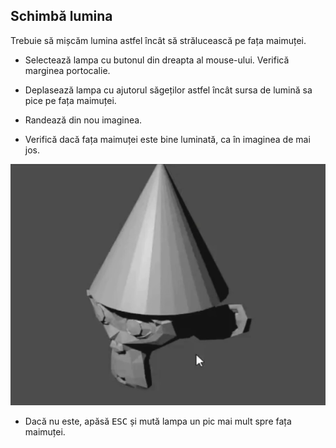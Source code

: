 ## Schimbă lumina

Trebuie să mișcăm lumina astfel încât să strălucească pe fața maimuței.

+ Selectează lampa cu butonul din dreapta al mouse-ului. Verifică marginea portocalie.

+ Deplasează lampa cu ajutorul săgeților astfel încât sursa de lumină sa pice pe fața maimuței.

+ Randează din nou imaginea.

+ Verifică dacă fața maimuței este bine luminată, ca în imaginea de mai jos.

![Bine iluminat](images/well-lit.png)

+ Dacă nu este, apăsă <kbd>ESC</kbd> și mută lampa un pic mai mult spre fața maimuței.